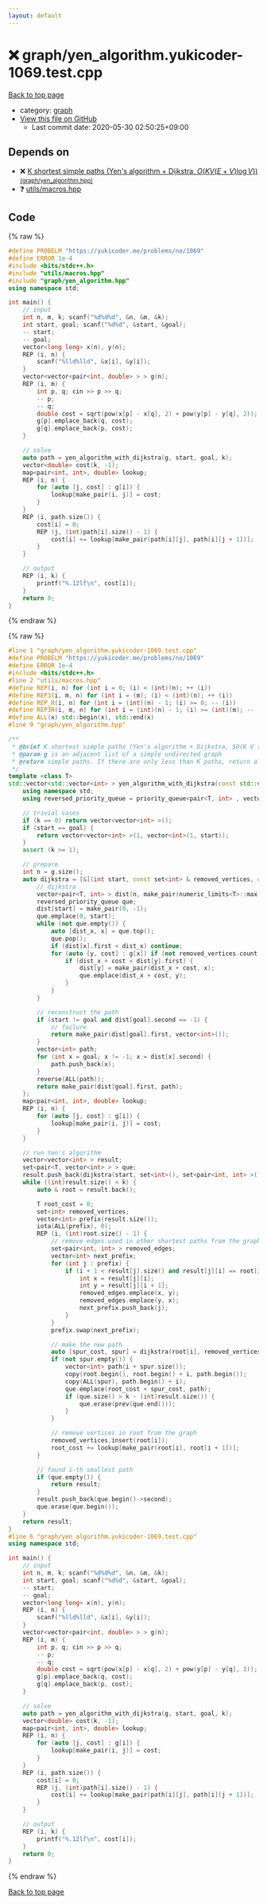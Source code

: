 ```yaml
---
layout: default
---
```


<!-- mathjax config similar to math.stackexchange -->
<script type="text/javascript" async
  src="https://cdnjs.cloudflare.com/ajax/libs/mathjax/2.7.5/MathJax.js?config=TeX-MML-AM_CHTML">
</script>
<script type="text/x-mathjax-config">
  MathJax.Hub.Config({
    TeX: { equationNumbers: { autoNumber: "AMS" }},
    tex2jax: {
      inlineMath: [ ['$','$'] ],
      processEscapes: true
    },
    "HTML-CSS": { matchFontHeight: false },
    displayAlign: "left",
    displayIndent: "2em"
  });
</script>

<script type="text/javascript" src="https://cdnjs.cloudflare.com/ajax/libs/jquery/3.4.1/jquery.min.js"></script>
<script src="https://cdn.jsdelivr.net/npm/jquery-balloon-js@1.1.2/jquery.balloon.min.js" integrity="sha256-ZEYs9VrgAeNuPvs15E39OsyOJaIkXEEt10fzxJ20+2I=" crossorigin="anonymous"></script>
<script type="text/javascript" src="../../assets/js/copy-button.js"></script>
<link rel="stylesheet" href="../../assets/css/copy-button.css" />


# :x: graph/yen_algorithm.yukicoder-1069.test.cpp

<a href="../../index.html">Back to top page</a>

* category: <a href="../../index.html#f8b0b924ebd7046dbfa85a856e4682c8">graph</a>
* <a href="{{ site.github.repository_url }}/blob/master/graph/yen_algorithm.yukicoder-1069.test.cpp">View this file on GitHub</a>
    - Last commit date: 2020-05-30 02:50:25+09:00




## Depends on

* :x: <a href="../../library/graph/yen_algorithm.hpp.html">K shortest simple paths (Yen's algorithm + Dijkstra, $O(K V (E + V) \log V)$) <small>(graph/yen_algorithm.hpp)</small></a>
* :question: <a href="../../library/utils/macros.hpp.html">utils/macros.hpp</a>


## Code

<a id="unbundled"></a>
{% raw %}
```cpp
#define PROBELM "https://yukicoder.me/problems/no/1069"
#define ERROR 1e-4
#include <bits/stdc++.h>
#include "utils/macros.hpp"
#include "graph/yen_algorithm.hpp"
using namespace std;

int main() {
    // input
    int n, m, k; scanf("%d%d%d", &n, &m, &k);
    int start, goal; scanf("%d%d", &start, &goal);
    -- start;
    -- goal;
    vector<long long> x(n), y(n);
    REP (i, n) {
        scanf("%lld%lld", &x[i], &y[i]);
    }
    vector<vector<pair<int, double> > > g(n);
    REP (i, m) {
        int p, q; cin >> p >> q;
        -- p;
        -- q;
        double cost = sqrt(pow(x[p] - x[q], 2) + pow(y[p] - y[q], 2));
        g[p].emplace_back(q, cost);
        g[q].emplace_back(p, cost);
    }

    // solve
    auto path = yen_algorithm_with_dijkstra(g, start, goal, k);
    vector<double> cost(k, -1);
    map<pair<int, int>, double> lookup;
    REP (i, n) {
        for (auto [j, cost] : g[i]) {
            lookup[make_pair(i, j)] = cost;
        }
    }
    REP (i, path.size()) {
        cost[i] = 0;
        REP (j, (int)path[i].size() - 1) {
            cost[i] += lookup[make_pair(path[i][j], path[i][j + 1])];
        }
    }

    // output
    REP (i, k) {
        printf("%.12lf\n", cost[i]);
    }
    return 0;
}

```
{% endraw %}

<a id="bundled"></a>
{% raw %}
```cpp
#line 1 "graph/yen_algorithm.yukicoder-1069.test.cpp"
#define PROBELM "https://yukicoder.me/problems/no/1069"
#define ERROR 1e-4
#include <bits/stdc++.h>
#line 2 "utils/macros.hpp"
#define REP(i, n) for (int i = 0; (i) < (int)(n); ++ (i))
#define REP3(i, m, n) for (int i = (m); (i) < (int)(n); ++ (i))
#define REP_R(i, n) for (int i = (int)(n) - 1; (i) >= 0; -- (i))
#define REP3R(i, m, n) for (int i = (int)(n) - 1; (i) >= (int)(m); -- (i))
#define ALL(x) std::begin(x), std::end(x)
#line 9 "graph/yen_algorithm.hpp"

/**
 * @brief K shortest simple paths (Yen's algorithm + Dijkstra, $O(K V (E + V) \log V)$)
 * @param g is an adjacent list of a simple undirected graph
 * @return simple paths. If there are only less than K paths, return all paths in sorted order.
 */
template <class T>
std::vector<std::vector<int> > yen_algorithm_with_dijkstra(const std::vector<std::vector<std::pair<int, T> > > & g, int start, int goal, int k) {
    using namespace std;
    using reversed_priority_queue = priority_queue<pair<T, int> , vector<pair<T, int> >, greater<pair<T, int> > >;

    // trivial cases
    if (k == 0) return vector<vector<int> >();
    if (start == goal) {
        return vector<vector<int> >(1, vector<int>(1, start));
    }
    assert (k >= 1);

    // prepare
    int n = g.size();
    auto dijkstra = [&](int start, const set<int> & removed_vertices, const set<pair<int, int> > & removed_edges) -> pair<T, vector<int> > {
        // dijkstra
        vector<pair<T, int> > dist(n, make_pair(numeric_limits<T>::max(), -1));
        reversed_priority_queue que;
        dist[start] = make_pair(0, -1);
        que.emplace(0, start);
        while (not que.empty()) {
            auto [dist_x, x] = que.top();
            que.pop();
            if (dist[x].first < dist_x) continue;
            for (auto [y, cost] : g[x]) if (not removed_vertices.count(y) and not removed_edges.count(make_pair(x, y))) {
                if (dist_x + cost < dist[y].first) {
                    dist[y] = make_pair(dist_x + cost, x);
                    que.emplace(dist_x + cost, y);
                }
            }
        }

        // reconstruct the path
        if (start != goal and dist[goal].second == -1) {
            // failure
            return make_pair(dist[goal].first, vector<int>());
        }
        vector<int> path;
        for (int x = goal; x != -1; x = dist[x].second) {
            path.push_back(x);
        }
        reverse(ALL(path));
        return make_pair(dist[goal].first, path);
    };
    map<pair<int, int>, double> lookup;
    REP (i, n) {
        for (auto [j, cost] : g[i]) {
            lookup[make_pair(i, j)] = cost;
        }
    }

    // run Yen's algorithm
    vector<vector<int> > result;
    set<pair<T, vector<int> > > que;
    result.push_back(dijkstra(start, set<int>(), set<pair<int, int> >()).second);
    while ((int)result.size() < k) {
        auto & root = result.back();

        T root_cost = 0;
        set<int> removed_vertices;
        vector<int> prefix(result.size());
        iota(ALL(prefix), 0);
        REP (i, (int)root.size() - 1) {
            // remove edges used in other shortest paths from the graph
            set<pair<int, int> > removed_edges;
            vector<int> next_prefix;
            for (int j : prefix) {
                if (i + 1 < result[j].size() and result[j][i] == root[i]) {
                    int x = result[j][i];
                    int y = result[j][i + 1];
                    removed_edges.emplace(x, y);
                    removed_edges.emplace(y, x);
                    next_prefix.push_back(j);
                }
            }
            prefix.swap(next_prefix);

            // make the new path
            auto [spur_cost, spur] = dijkstra(root[i], removed_vertices, removed_edges);
            if (not spur.empty()) {
                vector<int> path(i + spur.size());
                copy(root.begin(), root.begin() + i, path.begin());
                copy(ALL(spur), path.begin() + i);
                que.emplace(root_cost + spur_cost, path);
                if (que.size() > k - (int)result.size()) {
                    que.erase(prev(que.end()));
                }
            }

            // remove vertices in root from the graph
            removed_vertices.insert(root[i]);
            root_cost += lookup[make_pair(root[i], root[i + 1])];
        }

        // found i-th smallest path
        if (que.empty()) {
            return result;
        }
        result.push_back(que.begin()->second);
        que.erase(que.begin());
    }
    return result;
}
#line 6 "graph/yen_algorithm.yukicoder-1069.test.cpp"
using namespace std;

int main() {
    // input
    int n, m, k; scanf("%d%d%d", &n, &m, &k);
    int start, goal; scanf("%d%d", &start, &goal);
    -- start;
    -- goal;
    vector<long long> x(n), y(n);
    REP (i, n) {
        scanf("%lld%lld", &x[i], &y[i]);
    }
    vector<vector<pair<int, double> > > g(n);
    REP (i, m) {
        int p, q; cin >> p >> q;
        -- p;
        -- q;
        double cost = sqrt(pow(x[p] - x[q], 2) + pow(y[p] - y[q], 2));
        g[p].emplace_back(q, cost);
        g[q].emplace_back(p, cost);
    }

    // solve
    auto path = yen_algorithm_with_dijkstra(g, start, goal, k);
    vector<double> cost(k, -1);
    map<pair<int, int>, double> lookup;
    REP (i, n) {
        for (auto [j, cost] : g[i]) {
            lookup[make_pair(i, j)] = cost;
        }
    }
    REP (i, path.size()) {
        cost[i] = 0;
        REP (j, (int)path[i].size() - 1) {
            cost[i] += lookup[make_pair(path[i][j], path[i][j + 1])];
        }
    }

    // output
    REP (i, k) {
        printf("%.12lf\n", cost[i]);
    }
    return 0;
}

```
{% endraw %}

<a href="../../index.html">Back to top page</a>

